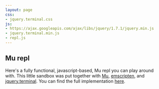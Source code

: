 ```yaml
---
layout: page
css:
- jquery.terminal.css
js:
- https://ajax.googleapis.com/ajax/libs/jquery/1.7.1/jquery.min.js
- jquery.terminal.min.js
- repl.js
---
```


Mu repl
---------
Here's a fully functional, javascript-based, Mu repl you can play around with.
This little sandbox was put together with  [Mu](https://github.com/geky/mu),
[emscripten](https://github.com/kripken/emscripten), and
[jquery.terminal](https://github.com/jcubic/jquery.terminal). You can
find the full implementation
[here](https://github.com/mu-script/mu-script.github.io/tree/master/repl).

<pre>
<div id="repl"></div>
</pre>

